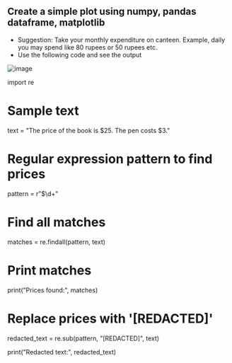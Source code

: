 ## Create a simple plot using numpy, pandas dataframe, matplotlib
- Suggestion: Take your monthly expenditure on canteen.  Example, daily you may spend like 80 rupees or 50 rupees etc.
- Use the following code and see the output

![image](https://github.com/user-attachments/assets/c2fc8961-0fa9-4aa7-a91b-1a57413b4857)

import re

# Sample text
text = "The price of the book is $25. The pen costs $3."

# Regular expression pattern to find prices
pattern = r"\$\d+"

# Find all matches
matches = re.findall(pattern, text)

# Print matches
print("Prices found:", matches)

# Replace prices with '[REDACTED]'
redacted_text = re.sub(pattern, "[REDACTED]", text)

print("Redacted text:", redacted_text)
